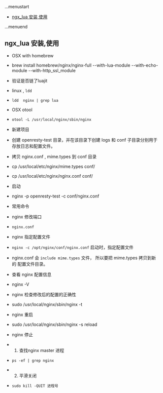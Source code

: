 ...menustart

 - [ngx_lua 安装,使用](#737edafc16acd1a5ff7fa0d34d5860a7)

...menuend


<h2 id="737edafc16acd1a5ff7fa0d34d5860a7"></h2>

## ngx_lua 安装,使用

 - OSX with homebrew 
 - brew install homebrew/nginx/nginx-full --with-lua-module --with-echo-module --with-http_ssl_module

 - 验证是否链了luajit
 - linux , `ldd`
 - `ldd  nginx | grep lua`
 - OSX otool
 - `otool -L /usr/local/nginx/sbin/nginx`

 - 新建项目
 - 创建 openresty-test 目录，并在该目录下创建 logs 和 conf 子目录分别用于存放日志和配置文件。
 - 拷贝 nginx.conf , mime.types 到 conf 目录
 - cp /usr/local/etc/nginx/mime.types conf/
 - cp /usr/local/etc/nginx/nginx.conf conf/
 - 启动
 - nginx -p openresty-test -c conf/nginx.conf 

 - 常用命令
 - nginx 修改端口
 - `nginx.conf`
 - nginx 指定配置文件
 - `nginx -c /opt/nginx/conf/nginx.conf` 启动时，指定配置文件
 - nginx.conf 会 `include mime.types` 文件， 所以要把 mime.types 拷贝到新的 配置文件目录。
 - 查看 nginx 配置信息
 - nginx -V
 - nginx 检查修改后的配置的正确性
 - sudo /usr/local/nginx/sbin/nginx -t
 - nginx 重启
- sudo /usr/local/nginx/sbin/nginx -s reload
- nginx 停止
- 1. 查找nginx master 进程
- `ps -ef | grep nginx`
- 2. 平滑关闭 
- `sudo kill -QUIT 进程号` 